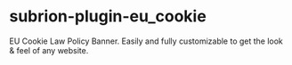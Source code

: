 # subrion-plugin-eu_cookie
EU Cookie Law Policy Banner. Easily and fully customizable to get the look &amp; feel of any website.
